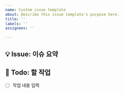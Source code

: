 ```yaml
---
name: Custom issue template
about: Describe this issue template's purpose here.
title: ''
labels: ''
assignees: ''

---
```


## 💡 Issue: 이슈 요약
<!-- ISSUE SAMMARY -->

## 📝 Todo: 할 작업
- [ ] 작업 내용 입력
